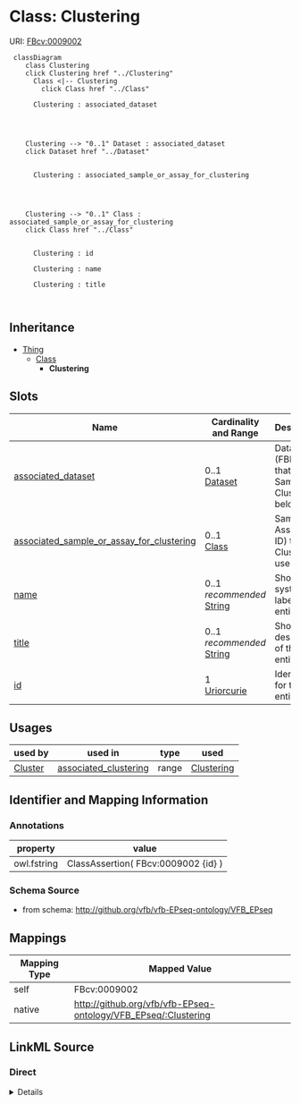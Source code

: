 

# Class: Clustering



URI: [FBcv:0009002](http://purl.obolibrary.org/obo/FBcv_0009002)






```mermaid
 classDiagram
    class Clustering
    click Clustering href "../Clustering"
      Class <|-- Clustering
        click Class href "../Class"
      
      Clustering : associated_dataset
        
          
    
    
    Clustering --> "0..1" Dataset : associated_dataset
    click Dataset href "../Dataset"

        
      Clustering : associated_sample_or_assay_for_clustering
        
          
    
    
    Clustering --> "0..1" Class : associated_sample_or_assay_for_clustering
    click Class href "../Class"

        
      Clustering : id
        
      Clustering : name
        
      Clustering : title
        
      
```





## Inheritance
* [Thing](Thing.md)
    * [Class](Class.md)
        * **Clustering**



## Slots

| Name | Cardinality and Range | Description | Inheritance |
| ---  | --- | --- | --- |
| [associated_dataset](associated_dataset.md) | 0..1 <br/> [Dataset](Dataset.md) | Dataset (FBlc ID) that the Sample or Cluster belongs to | direct |
| [associated_sample_or_assay_for_clustering](associated_sample_or_assay_for_clustering.md) | 0..1 <br/> [Class](Class.md) | Sample or Assay (FBlc ID) that the Clustering uses | direct |
| [name](name.md) | 0..1 _recommended_ <br/> [String](String.md) | Short systematic label for the entity | [Class](Class.md) |
| [title](title.md) | 0..1 _recommended_ <br/> [String](String.md) | Short description of the entity | [Class](Class.md) |
| [id](id.md) | 1 <br/> [Uriorcurie](Uriorcurie.md) | Identifier for the entity | [Thing](Thing.md) |





## Usages

| used by | used in | type | used |
| ---  | --- | --- | --- |
| [Cluster](Cluster.md) | [associated_clustering](associated_clustering.md) | range | [Clustering](Clustering.md) |






## Identifier and Mapping Information





### Annotations

| property | value |
| --- | --- |
| owl.fstring | ClassAssertion( FBcv:0009002 {id} ) |



### Schema Source


* from schema: http://github.org/vfb/vfb-EPseq-ontology/VFB_EPseq





## Mappings

| Mapping Type | Mapped Value |
| ---  | ---  |
| self | FBcv:0009002 |
| native | http://github.org/vfb/vfb-EPseq-ontology/VFB_EPseq/:Clustering |





## LinkML Source

<!-- TODO: investigate https://stackoverflow.com/questions/37606292/how-to-create-tabbed-code-blocks-in-mkdocs-or-sphinx -->

### Direct

<details>
```yaml
name: Clustering
annotations:
  owl.fstring:
    tag: owl.fstring
    value: ClassAssertion( FBcv:0009002 {id} )
from_schema: http://github.org/vfb/vfb-EPseq-ontology/VFB_EPseq
is_a: Class
slots:
- associated_dataset
attributes:
  associated_sample_or_assay_for_clustering:
    name: associated_sample_or_assay_for_clustering
    annotations:
      owl:
        tag: owl
        value: ObjectPropertyAssertion
    description: Sample or Assay (FBlc ID) that the Clustering uses.
    from_schema: http://github.org/vfb/vfb-scRNAseq-ontology/VFB_scRNAseq
    rank: 1000
    slot_uri: BFO:0000051
    domain_of:
    - Clustering
    range: Class
class_uri: FBcv:0009002

```
</details>

### Induced

<details>
```yaml
name: Clustering
annotations:
  owl.fstring:
    tag: owl.fstring
    value: ClassAssertion( FBcv:0009002 {id} )
from_schema: http://github.org/vfb/vfb-EPseq-ontology/VFB_EPseq
is_a: Class
attributes:
  associated_sample_or_assay_for_clustering:
    name: associated_sample_or_assay_for_clustering
    annotations:
      owl:
        tag: owl
        value: ObjectPropertyAssertion
    description: Sample or Assay (FBlc ID) that the Clustering uses.
    from_schema: http://github.org/vfb/vfb-scRNAseq-ontology/VFB_scRNAseq
    rank: 1000
    slot_uri: BFO:0000051
    alias: associated_sample_or_assay_for_clustering
    owner: Clustering
    domain_of:
    - Clustering
    range: Class
  associated_dataset:
    name: associated_dataset
    annotations:
      owl.fstring:
        tag: owl.fstring
        value: AnnotationAssertion( dcterms:source {id} {V} )
    description: Dataset (FBlc ID) that the Sample or Cluster belongs to.
    from_schema: http://github.org/vfb/vfb-EPseq-ontology/VFB_EPseq
    rank: 1000
    slot_uri: dcterms:source
    alias: associated_dataset
    owner: Clustering
    domain_of:
    - Sample
    - Assay
    - Clustering
    - Cluster
    range: Dataset
  name:
    name: name
    annotations:
      owl:
        tag: owl
        value: AnnotationAssertion
    description: Short systematic label for the entity.
    from_schema: http://github.org/vfb/vfb-EPseq-ontology/VFB_EPseq
    rank: 1000
    slot_uri: rdfs:label
    alias: name
    owner: Clustering
    domain_of:
    - Class
    range: string
    recommended: true
  title:
    name: title
    annotations:
      owl:
        tag: owl
        value: AnnotationAssertion
    description: Short description of the entity.
    from_schema: http://github.org/vfb/vfb-EPseq-ontology/VFB_EPseq
    rank: 1000
    slot_uri: IAO:0000115
    alias: title
    owner: Clustering
    domain_of:
    - Class
    range: string
    recommended: true
  id:
    name: id
    description: Identifier for the entity. FlyBase identifiers should be prefixed
      with 'FlyBase:'.
    from_schema: http://github.org/vfb/vfb-EPseq-ontology/VFB_EPseq
    rank: 1000
    identifier: true
    alias: id
    owner: Clustering
    domain_of:
    - Thing
    range: uriorcurie
    required: true
class_uri: FBcv:0009002

```
</details>